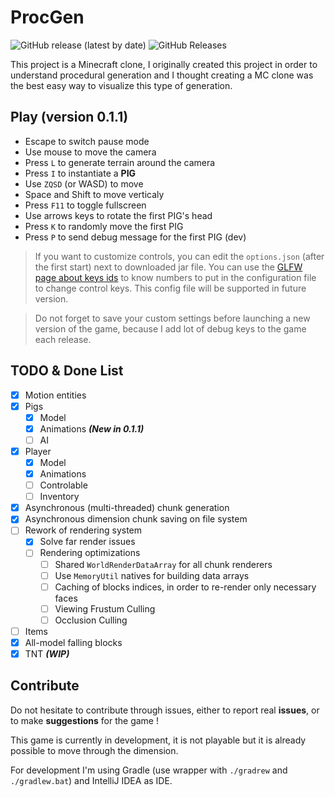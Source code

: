 # ProcGen

![GitHub release (latest by date)](https://img.shields.io/github/v/release/mindstorm38/proc-gen)
![GitHub Releases](https://img.shields.io/github/downloads/mindstorm38/proc-gen/latest/total)

This project is a Minecraft clone, I originally created this project
in order to understand procedural generation and I thought creating
a MC clone was the best easy way to visualize this type of
generation.

## Play (version 0.1.1)

- Escape to switch pause mode
- Use mouse to move the camera
- Press `L` to generate terrain around the camera
- Press `I` to instantiate a **PIG**
- Use `ZQSD` (or WASD) to move
- Space and Shift to move verticaly
- Press `F11` to toggle fullscreen
- Use arrows keys to rotate the first PIG's head
- Press `K` to randomly move the first PIG
- Press `P` to send debug message for the first PIG (dev)

> If you want to customize controls, you can edit the `options.json` (after the first start) next to downloaded jar file.
> You can use the [GLFW page about keys ids](https://www.glfw.org/docs/latest/group__keys.html) to know numbers to put in the configuration file to change control keys.
> This config file will be supported in future version.

> Do not forget to save your custom settings before launching a new version of the game, because I add lot of debug keys to the game each release.

## TODO & Done List

- [x] Motion entities
- [x] Pigs
  - [x] Model
  - [x] Animations ***(New in 0.1.1)***
  - [ ] AI
- [x] Player
  - [x] Model
  - [x] Animations
  - [ ] Controlable
  - [ ] Inventory
- [x] Asynchronous (multi-threaded) chunk generation
- [x] Asynchronous dimension chunk saving on file system
- [ ] Rework of rendering system
  - [x] Solve far render issues
  - [ ] Rendering optimizations
    - [ ] Shared `WorldRenderDataArray` for all chunk renderers
    - [ ] Use `MemoryUtil` natives for building data arrays
    - [ ] Caching of blocks indices, in order to re-render only necessary faces
    - [ ] Viewing Frustum Culling
    - [ ] Occlusion Culling
- [ ] Items
- [x] All-model falling blocks
- [x] TNT ***(WIP)***

## Contribute

Do not hesitate to contribute through issues, either to report real **issues**, or to make **suggestions** for the game !

This game is currently in development, it is not playable but it is
already possible to move through the dimension.

For development I'm using Gradle (use wrapper with `./gradrew` and `./gradlew.bat`) and IntelliJ IDEA as IDE.